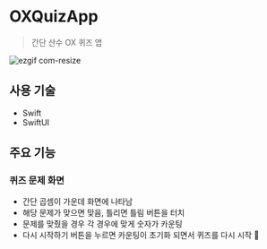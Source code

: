 # OXQuizApp
> 간단 산수 OX 퀴즈 앱


![ezgif com-resize](https://github.com/user-attachments/assets/6c7c46bd-bf09-435a-8bec-9a59d8567d49)

## 사용 기술
- Swift
- SwiftUI

## 주요 기능

### 퀴즈 문제 화면 
- 간단 곱셈이 가운데 화면에 나타남
- 해당 문제가 맞으면 맞음, 틀리면 틀림 버튼을 터치
- 문제를 맞췄을 경우 각 경우에 맞게 숫자가 카운팅
- 다시 시작하기 버튼을 누르면 카운팅이 초기화 되면서 퀴즈를 다시 시작
📝
